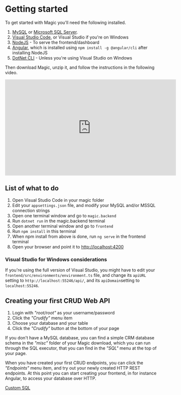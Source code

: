 # Getting started

To get started with Magic you'll need the following installed.

1. [MySQL](https://dev.mysql.com/downloads/mysql/) or [Microsoft SQL Server](https://www.microsoft.com/en-us/sql-server/sql-server-downloads).
2. [Visual Studio Code](https://code.visualstudio.com/download), or Visual Studio if you're on Windows
3. [NodeJS](https://nodejs.org/en/download/) - To serve the frontend/dashboard
4. [Angular](https://cli.angular.io), which is installed using `npm install -g @angular/cli` after installing NodeJS
5. [DotNet CLI](https://dotnet.microsoft.com/learn/dotnet/hello-world-tutorial/install) - Unless you're using Visual Studio on Windows

Then download Magic, unzip it, and follow the instructions in the following video.

<div style="margin-left: auto; margin-right: auto; width: 560px;">
<iframe width="560" height="315" src="https://www.youtube.com/embed/Lpqco0BgYYY" frameborder="0" allow="accelerometer; autoplay; encrypted-media; gyroscope; picture-in-picture" allowfullscreen></iframe>
</div>

## List of what to do

1. Open Visual Studio Code in your magic folder
2. Edit your `appsettings.json` file, and modify your MySQL and/or MSSQL connection strings
3. Open one terminal window and go to `magic.backend`
4. Run `dotnet run` in the magic.backend terminal
5. Open another terminal window and go to `frontend`
6. Run `npm install` in this terminal
7. When npm install from above is done, run `ng serve` in the frontend terminal
8. Open your browser and point it to [http://localhost:4200](http://localhost:4200)

### Visual Studio for Windows considerations

If you're using the full version of Visual Studio, you might have to edit your
`frontend/src/environments/environment.ts` file, and change its `apiURL` setting to
`http://localhost:55246/api/`, and its `apiDomain`setting to `localhost:55246`.

## Creating your first CRUD Web API

1. Login with _"root/root"_ as your username/password
2. Click the _"Crudify"_ menu item
3. Choose your database and your table
4. Click the _"Crudify"_ button at the bottom of your page

If you don't have a MySQL database, you can find a simple CRM database schema in the _"misc"_ folder of your
Magic download, which you can run through the SQL executor, that you can find in the _"SQL"_ menu at the top
of your page.

When you have created your first CRUD endpoints, you can click the _"Endpoints"_ menu item, and try out your
newly created HTTP REST endpoints. At this point you can start creating your frontend, in for instance Angular,
to access your database over HTTP.

[Custom SQL](/custom-sql)

